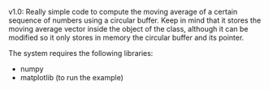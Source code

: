 v1.0:
Really simple code to compute the moving average of a certain sequence of numbers using a circular buffer. Keep in mind that it stores the moving average vector inside the object of the class, although it can be modified so it only stores in memory the circular buffer and its pointer.

The system requires the following libraries:
* numpy
* matplotlib (to run the example)

